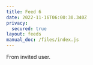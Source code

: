 ```yaml
---
title: Feed 6
date: 2022-11-16T06:00:30.340Z
privacy:
  secured: true
layout: feeds
manual_doc: /files/index.js
---
```

F﻿rom invited user.